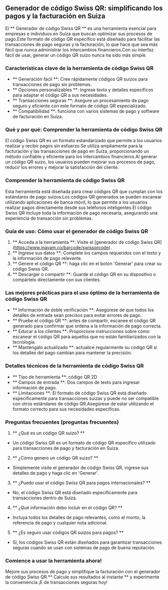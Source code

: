 ## Generador de código Swiss QR: simplificando los pagos y la facturación en Suiza

El ** Generador de código Swiss QR ** es una herramienta esencial para empresas e individuos en Suiza que buscan optimizar sus procesos de pago.Este formato de código QR específico está diseñado para facilitar las transacciones de pago seguras y la facturación, lo que hace que sea más fácil que nunca administrar los intercambios financieros.Con su interfaz fácil de usar, generar un código QR suizo nunca ha sido más simple.

### Características clave de la herramienta de código Swiss QR

- ** Generación fácil **: Cree rápidamente códigos QR suizos para transacciones de pago sin problemas.
- ** Opciones personalizables **: Ingrese texto y detalles específicos para adaptar el código QR a sus necesidades.
- ** Transacciones seguras **: Asegure un procesamiento de pago seguro y eficiente con este formato de código QR especializado.
- ** Compatibilidad **: funciona con varios sistemas de pago y software de facturación en Suiza.

### Qué y por qué: Comprender la herramienta de código Swiss QR

El código Swiss QR es un formato estandarizado que permite a los usuarios realizar y recibir pagos sin esfuerzo.Se utiliza ampliamente para la facturación y las transacciones de pago en Suiza, proporcionando un método confiable y eficiente para los intercambios financieros.Al generar un código QR suizo, los usuarios pueden mejorar sus procesos de pago, reducir los errores y mejorar la satisfacción del cliente.

### Comprender la herramienta de código Swiss QR

Esta herramienta está diseñada para crear códigos QR que cumplan con los estándares de pago suizos.Los códigos QR generados se pueden escanear utilizando aplicaciones de banca móvil, lo que permite a los usuarios realizar pagos directamente desde sus teléfonos inteligentes.El código Swiss QR incluye toda la información de pago necesaria, asegurando una experiencia de transacción sin problemas.

### Guía de uso: Cómo usar el generador de código Swiss QR

1. ** Acceda a la herramienta **: Visite el [generador de código Swiss QR] (https://www.inayam.co/barcode/swissqrcode).
2. ** Ingrese sus datos **: Complete los campos requeridos con el texto y la información de pago relevante.
3. ** Genere el código QR **: haga clic en el botón 'Generar' para crear su código Swiss QR.
4. ** Descargar o compartir **: Guarde el código QR en su dispositivo o compártelo directamente con sus clientes.

### Las mejores prácticas para el uso óptimo de la herramienta de código Swiss QR

- ** Información de doble verificación **: Asegúrese de que todos los detalles de entrada sean precisos para evitar errores de pago.
- ** Pruebe el código QR **: antes de compartir, escanee el código QR generado para confirmar que ordena a la información de pago correcta.
- ** Educar a los clientes **: Proporcione instrucciones sobre cómo escanear el código QR para aquellos que no están familiarizados con la tecnología.
- ** Manténgalo actualizado **: actualice regularmente su código QR si los detalles del pago cambian para mantener la precisión.

### Detalles técnicos de la herramienta de código Swiss QR

- ** Tipo de herramienta **: código QR 2D
- ** Campos de entrada **: Dos campos de texto para ingresar información de pago.
- ** Limitaciones **: El formato de código Swiss QR está diseñado específicamente para transacciones suizas y puede no ser compatible con otros estándares de código QR.Asegúrese de estar utilizando el formato correcto para sus necesidades específicas.

### Preguntas frecuentes (preguntas frecuentes)

1. ** ¿Qué es un código QR suizo? **
- Un código Swiss QR es un formato de código QR específico utilizado para transacciones de pago y facturación en Suiza.

2. ** ¿Cómo genero un código QR suizo? **
- Simplemente visite el generador de código Swiss QR, ingrese sus detalles de pago y haga clic en 'Generar'.

3. ** ¿Puedo usar el código Swiss QR para pagos internacionales? **
- No, el código Swiss QR está diseñado específicamente para transacciones dentro de Suiza.

4. ** ¿Qué información debo incluir en el código QR? **
- Incluya todos los detalles de pago relevantes, como el monto, la referencia de pago y cualquier nota adicional.

5. ** ¿Es seguro usar códigos QR suizos para pagos? **
- Sí, los códigos Swiss QR están diseñados para garantizar transacciones seguras cuando se usan con sistemas de pago de buena reputación.

### Comience a usar la herramienta ahora!

Mejore sus procesos de pago y simplifique la facturación con el generador de código Swiss QR.** Calcule sus resultados al instante ** y experimente la conveniencia ¡E de transacciones seguras hoy!